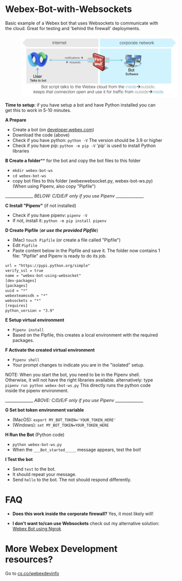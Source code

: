 # Webex-Bot-with-Websockets
Basic example of a Webex bot that uses Websockets to communicate with the cloud. Great for testing and 'behind the firewall' deployments.

<img src="https://github.com/DJF3/My-Image-Repo/blob/main/webex-python-bot-ws.jpg?raw=true" width="650px" style="padding-left:50px;"/>

**Time to setup**: if you have setup a bot and have Python installed you can get this to work in 5-10 minutes.

**A Prepare**
- Create a bot (on [developer.webex.com](https://developer.webex.com))
- Download the code (above)
- Check if you have python: ```python -V```    The version should be 3.9 or higher
- Check if you have pip: ```python -m pip -V```    'pip' is used to install Python libraries

**B Create a folder**** for the bot and copy the bot files to this folder
- ```mkdir webex-bot-ws```
- ```cd webex-bot-ws```
- copy bot files to this folder (webexwebsocket.py, webex-bot-ws.py) (When using Pipenv, also copy "Pipfile")


______________ *BELOW: C/D/E/F only if you use Pipenv* ______________

**C Install "Pipenv"** (if not installed)
- Check if you have pipenv: ```pipenv -V```
- If not, install it: ```python -m pip install pipenv```


**D Create Pipfile** (***or use the provided Pipfile***)
- (Mac) ```touch Pipfile``` (or create a file called "Pipfile")
- Edit ```Pipfile```
- Paste content below in the Pipfile and save it. The folder now contains 1 file: "Pipfile" and Pipenv is ready to do its job.

```source
url = "https://pypi.python.org/simple"
verify_ssl = true
name = "webex-bot-using-websocket"
[dev-packages]
[packages]
uuid = "*"
webexteamssdk = "*"
websockets = "*"
[requires]
python_version = "3.9"
```

**E Setup virtual environment**
- ```Pipenv install```
- Based on the Pipfile, this creates a local environment with the required packages.

**F Activate the created virtual environment**
- ```Pipenv shell```
- Your prompt changes to indicate you are in the "isolated" setup.

NOTE: When you start the bot, you need to be in the Pipenv shell. Otherwise, it will not have the right libraries available.
alternatively: type ```pipenv run python webex-bot-ws.py```
This directly runs the python code inside the pipenv environment. 

______________ *ABOVE: C/D/E/F only if you use Pipenv* ______________

**G Set bot token environment variable**
- (MacOS): ```export MY_BOT_TOKEN='YOUR_TOKEN_HERE'```
- (Windows): ```set MY_BOT_TOKEN=YOUR_TOKEN_HERE```


**H Run the Bot** (Python code)
- ```python webex-bot-ws.py```
- When the ```___Bot_started_____``` message appears, test the bot!


**I Test the bot**
- Send ```test``` to the bot.
- It should repeat your message.
- Send ```hello``` to the bot. The not should respond differently.

# FAQ

- **Does this work inside the corporate firewall?** Yes, it most likely will!

- **I don't want to/can use Websockets** check out my alternative solution: [Webex Bot using Ngrok](https://github.com/DJF3/Webex-Bot-with-Ngrok)


# More Webex Development resources?

Go to [cs.co/webexdevinfo](http://cs.co/webexdevinfo)

